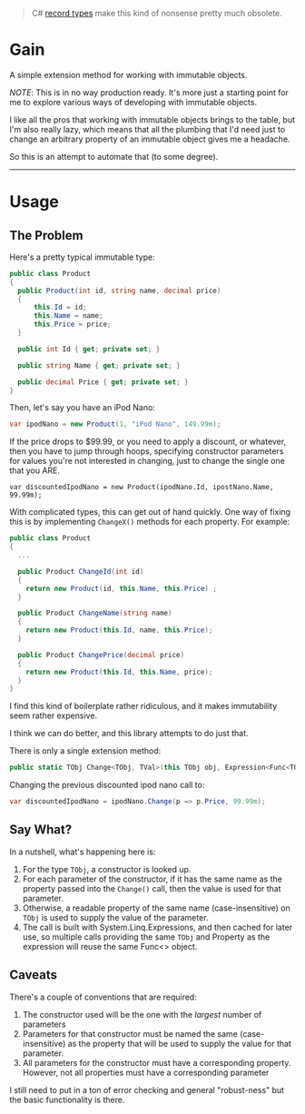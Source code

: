 > C# [record types](https://learn.microsoft.com/en-us/dotnet/csharp/whats-new/tutorials/records) make this kind of nonsense pretty much obsolete.

Gain
====

A simple extension method for working with immutable objects.

*NOTE*: This is in no way production ready. It's more just a starting point for
me to explore various ways of developing with immutable objects.

I like all the pros that working with immutable objects brings to the table, but
I'm also really lazy, which means that all the plumbing that I'd need just to
change an arbitrary property of an immutable object gives me a headache.

So this is an attempt to automate that (to some degree).

--------------------------------------------------------------------------------

Usage
=====

The Problem
-----------

Here's a pretty typical immutable type:


```csharp
public class Product
{
  public Product(int id, string name, decimal price)
  {
      this.Id = id;
      this.Name = name;
      this.Price = price;
  }

  public int Id { get; private set; }

  public string Name { get; private set; }

  public decimal Price { get; private set; }
}
```

Then, let's say you have an iPod Nano:

```csharp
var ipodNano = new Product(1, "iPod Nano", 149.99m);
```

If the price drops to $99.99, or you need to apply a discount, or whatever, then
you have to jump through hoops, specifying constructor parameters for values
you're not interested in changing, just to change the single one that you ARE.

    var discountedIpodNano = new Product(ipodNano.Id, ipostNano.Name, 99.99m);

With complicated types, this can get out of hand quickly. One way of fixing this 
is by implementing `ChangeX()` methods for each property. For example:

```csharp
public class Product
{
  ...

  public Product ChangeId(int id)
  {
    return new Product(id, this.Name, this.Price) ;
  }

  public Product ChangeName(string name)
  {
    return new Product(this.Id, name, this.Price);
  }

  public Product ChangePrice(decimal price)
  {
    return new Product(this.Id, this.Name, price);
  }
}
```

I find this kind of boilerplate rather ridiculous, and it makes immutability seem
rather expensive.

I think we can do better, and this library attempts to do just that.

There is only a single extension method:

```csharp
public static TObj Change<TObj, TVal>(this TObj obj, Expression<Func<TObj, TVal>> expr, TVal newVal);
```

Changing the previous discounted ipod nano call to:

```csharp
var discountedIpodNano = ipodNano.Change(p => p.Price, 99.99m);
```

Say What?
---------

In a nutshell, what's happening here is:

1. For the type `TObj`, a constructor is looked up.
2. For each parameter of the constructor, if it has the same name as the property passed into 
   the `Change()` call, then the value is used for that parameter.
3. Otherwise, a readable property of the same name (case-insensitive) on `TObj` is used to supply the value
   of the parameter. 
4. The call is built with System.Linq.Expressions, and then cached for later use, so multiple calls
   providing the same `TObj` and Property as the expression will reuse the same Func<> object.

Caveats
-------

There's a couple of conventions that are required:

1. The constructor used will be the one with the _largest_
number of parameters
2. Parameters for that constructor must be named the same (case-insensitive) as
the property that will be used to supply the value for that parameter.
3. All parameters for the constructor must have a corresponding property.
However, not all properties must have a corresponding parameter

I still need to put in a ton of error checking and general "robust-ness" but the basic functionality is there.
